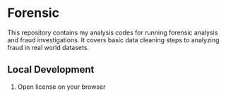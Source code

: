 # Forensic
This repository contains my analysis codes for running forensic analysis and fraud investigations. It covers basic data cleaning steps to analyzing fraud in real world datasets.

## Local Development
1. Open license on your browser